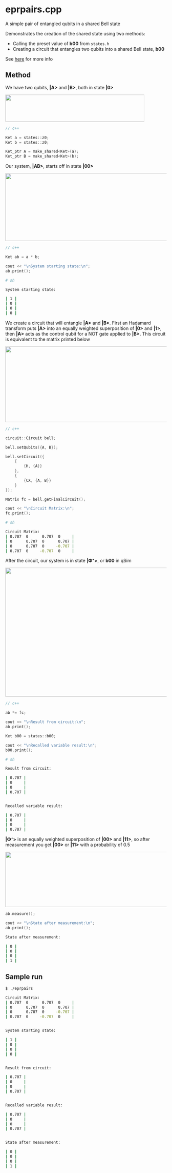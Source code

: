 # eprpairs.cpp

A simple pair of entangled qubits in a shared Bell state

Demonstrates the creation of the shared state using two methods:

-   Calling the preset value of **b00** from `states.h`
-   Creating a circuit that entangles two qubits into a shared Bell state, **b00**

See [here](https://en.wikipedia.org/wiki/Bell_state) for more info

## Method

We have two qubits, **|A>** and **|B>**, both in state **|0>**

<p><img src="../img/epr/qubits.jpg" height="84" width="434"></p>

```cpp
// c++

Ket a = states::z0;
Ket b = states::z0;

Ket_ptr A = make_shared<Ket>(a);
Ket_ptr B = make_shared<Ket>(b);
```

Our system, **|AB>**, starts off in state **|00>**

<p><img src="../img/epr/starting.jpg" height="211" width="672"></p>

```cpp
// c++

Ket ab = a * b;

cout << "\nSystem starting state:\n";
ab.print();
```

```sh
# sh

System starting state:

| 1 |
| 0 |
| 0 |
| 0 |
```

We create a circuit that will entangle **|A>** and **|B>**. First an Hadamard transform puts **|A>** into an equally weighted superposition of **|0>** and **|1>**, then **|A>** acts as the control qubit for a NOT gate applied to **|B>**. This circuit is equivalent to the matrix printed below

<p><img src="../img/epr/circuit.jpg" height="236" width="729"> </p>

```cpp
// c++

circuit::Circuit bell;

bell.setQubits({A, B});

bell.setCircuit({
    {
        {H, {A}}
    },
    {
        {CX, {A, B}}
    }
});

Matrix fc = bell.getFinalCircuit();

cout << "\nCircuit Matrix:\n";
fc.print();
```

```sh
# sh

Circuit Matrix:
| 0.707  0      0.707  0     |
| 0      0.707  0      0.707 |
| 0      0.707  0     -0.707 |
| 0.707  0     -0.707  0     |
```

After the circuit, our system is in state **|Φ⁺>**, or **b00** in qSim

<p><img src="../img/epr/b00.jpg" height="402" width="571"></p>

```cpp
// c++

ab *= fc;

cout << "\nResult from circuit:\n";
ab.print(); 

Ket b00 = states::b00;

cout << "\nRecalled variable result:\n";    
b00.print();
```

```sh
# sh 

Result from circuit:

| 0.707 |
| 0     |
| 0     |
| 0.707 |


Recalled variable result:

| 0.707 |
| 0     |
| 0     |
| 0.707 |
```

**|Φ⁺>** is an equally weighted superposition of **|00>** and **|11>**, so after measurement you get **|00>** or **|11>** with a probability of 0.5

<p><img src="../img/epr/measurement.jpg" height="172" width="702"></p>

```cpp
ab.measure();

cout << "\nState after measurement:\n";
ab.print();
```

```sh
State after measurement:

| 0 |
| 0 |
| 0 |
| 1 |
```

## Sample run

```sh
$ ./eprpairs

Circuit Matrix:
| 0.707  0      0.707  0     |
| 0      0.707  0      0.707 |
| 0      0.707  0     -0.707 |
| 0.707  0     -0.707  0     |


System starting state:

| 1 |
| 0 |
| 0 |
| 0 |


Result from circuit:

| 0.707 |
| 0     |
| 0     |
| 0.707 |


Recalled variable result:

| 0.707 |
| 0     |
| 0     |
| 0.707 |


State after measurement:

| 0 |
| 0 |
| 0 |
| 1 |
```
